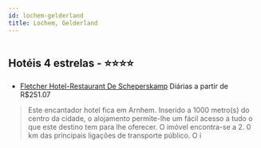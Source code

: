 ```yaml
---
id: lochem-gelderland
title: Lochem, Gelderland
---
```


<center><img src="https://photos.hotelbeds.com/giata/59/591673/591673a_hb_a_001.jpg" alt="" /></center>


## Hotéis 4 estrelas - ⭐️⭐️⭐️⭐️

-    [Fletcher Hotel-Restaurant De Scheperskamp](https://www.hurb.com/hoteis/lochem/fletcher-hotel-restaurant-de-scheperskamp-JNP-JP373882?cmp=18055) Diárias a partir de R$251.07
   > Este encantador hotel fica em Arnhem. Inserido a 1000 metro(s) do centro da cidade, o alojamento permite-lhe um fácil acesso a tudo o que este destino tem para lhe oferecer. O imóvel encontra-se a 2. 0 km das principais ligações de transporte público. O i
